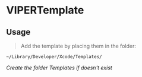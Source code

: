 # VIPERTemplate

## Usage

>Add the template by placing them in the folder:

    ~/Library/Developer/Xcode/Templates/

*Create the folder Templates if doesn't exist*
